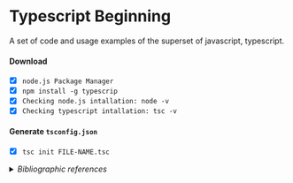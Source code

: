 # Typescript Beginning

A set of code and usage examples of the superset of javascript, typescript.


#### Download
- [x] `node.js Package Manager` 
- [x] `npm install -g typescrip`
- [x] `Checking node.js intallation: node -v`
- [x] `Checking typescript intallation: tsc -v`
  
#### Generate `tsconfig.json`
- [x] `tsc init FILE-NAME.tsc`

<details>
    <summary><i>Bibliographic references</i></summary>
    <ul>
        <li><a href="https://youtu.be/lCemyQeSCV8"><i>Matheus Battisti - Hora de Codar</i></a><br/></li>
        <li><a href="https://youtu.be/rCKvrhLRFLE"><i>DevDojo</i></a><br/></li>
    </ul>
</details>



